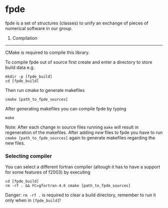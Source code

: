 fpde
====

fpde is a set of structures (classes) to unify an exchange of pieces
of numerical software in our group.

1. Compilation
-----------

CMake is required to compile this library.

To compile fpde out of source first create and enter a directory to store build
data e.g.

    mkdir -p [fpde_build]
    cd [fpde_build]

Then run cmake to generate makefiles

    cmake [path_to_fpde_sources]

After generating makefiles you can compile fpde by typing

    make

Note: After each change in source files running `make` will result in
regeneration of the makefiles. After adding *new* files to fpde you
have to run `cmake [path_to_fpde_sources]` again to generate makefiles
regarding the new files.

### Selecting compiler

You can select a different fortran compiler (altough it has to have a
support for some features of f2003) by executing

    cd [fpde_build]
    rm -rf . && FC=gfortran-4.6 cmake [path_to_fpde_sources]

Danger: `rm -rf .` is required to clear a build directory, remember to run it
only when in `[fpde_build]`!
